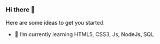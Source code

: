 ### Hi there 👋



Here are some ideas to get you started:

- 🌱 I’m currently learning HTML5, CSS3, Js, NodeJs, SQL

